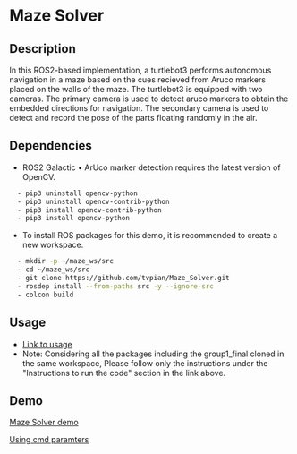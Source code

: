 # Maze Solver
## Description
In this ROS2-based implementation, a turtlebot3 performs autonomous navigation in a maze based on the cues recieved from Aruco markers placed on the walls of the maze. The turtlebot3 is equipped with two cameras. The primary camera is used to detect aruco markers to obtain the embedded directions for navigation. The secondary camera is used to detect and record the pose of the parts floating randomly in the air.

## Dependencies
- ROS2 Galactic
• ArUco marker detection requires the latest version of OpenCV.
```bash
  - pip3 uninstall opencv-python
  - pip3 uninstall opencv-contrib-python
  - pip3 install opencv-contrib-python
  - pip3 install opencv-python
```
- To install ROS packages for this demo, it is recommended to create a new
workspace.
```bash
  - mkdir -p ~/maze_ws/src
  - cd ~/maze_ws/src
  - git clone https://github.com/tvpian/Maze_Solver.git
  - rosdep install --from-paths src -y --ignore-src
  - colcon build
```

## Usage
- [Link to usage](./group1/README.md)
- Note: Considering all the packages including the group1_final cloned in the same workspace, Please follow only the instructions under the "Instructions to run the code" section in the link above.

## Demo
[Maze Solver demo](https://github.com/tvpian/Maze_Solver/assets/41953267/1bcfc9d1-672c-44e0-98a8-99463541b1b6)

[Using cmd paramters](https://github.com/tvpian/Maze_Solver/assets/41953267/198bdd95-3db6-4c86-b8fc-7f473c6ddbed)
